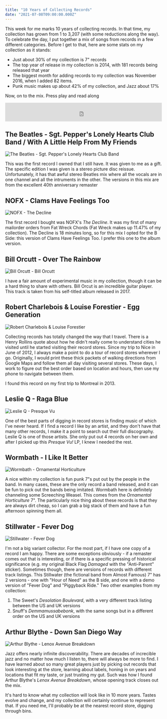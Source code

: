 ```yaml
---
title: "10 Years of Collecting Records"
date: "2021-07-08T09:00:00.000Z"
---
```


This week for me marks 10 years of collecting records. In that time, my collection has grown from 1 to 3,207 (with some reductions along the way). To celebrate the day, I put together a mix of songs from records in a few different categories. Before I get to that, here are some stats on my collection as it stands:

- Just about 30% of my collection is 7" records
- The top year of release in my collection is 2014, with 181 records being released that year
- The biggest month for adding records to my collection was November 2016, when I added 82 items.
- Punk music makes up about 42% of my collection, and Jazz about 17%

Now, on to the mix. Press play and read along

<iframe width="100%" height="60" src="https://www.mixcloud.com/widget/iframe/?hide_cover=1&mini=1&light=1&feed=%2Fresistance-frequencies%2F10-years-of-collecting-records%2F" frameborder="0" ></iframe>

## The Beatles - Sgt. Pepper's Lonely Hearts Club Band / With A Little Help From My Friends

![The Beatles - Sgt. Pepper's Lonely Hearts Club Band](./beatles.jpg)

This was the first record I owned that I still have. It was given to me as a gift. The specific edition I was given is a stereo picture disc reissue. Unfortunately, it has that awful stereo Beatles mix where all the vocals are in one channel and all the intruments in the other. The versions in this mix are from the excellent 40th anniversary remaster

## NOFX - Clams Have Feelings Too

![NOFX - The Decline](./nofx.jpg)

The first record I bought was NOFX's _The Decline_. It was my first of many mailorder orders from Fat Wreck Chords (Fat Wreck makes up 11.47% of my collection). The Decline is 18 minutes long, so for this mix I opted for the B Side: this version of Clams Have Feelings Too. I prefer this one to the album version.

## Bill Orcutt - Over The Rainbow

![Bill Orcutt - Bill Orcutt](./orcutt.jpg)

I have a fair amount of experimental music in my collection, though it can be a hard thing to share with others. Bill Orcut is an incredible guitar player. This track is taken from his self-titled album released in 2017.

## Robert Charlebois & Louise Forestier - Egg Generation

![Robert Charlebois & Louise Forestier](./charlebois.jpg)

Collecting records has totally changed the way that I travel. There is a Henry Rollins quote about how he didn't really come to understand cities he visited until he started visiting their record stores. Since my trip to Nice in June of 2012, I always make a point to do a tour of record stores wherever I go. Originally, I would print these thick packets of walking directions from Google Maps and follow them all day visiting several stores. These days, I work to figure out the best order based on location and hours, then use my phone to navigate between them.

I found this record on my first trip to Montreal in 2013.

## Leslie Q - Raga Blue

![Leslie Q - Presque Vu](./leslie.jpg)

One of the best parts of digging in record stores is finding music of which I've never heard. If I find a record I like by an artist, and they don't have that many other records, I make it a point to search out their full discography. Leslie Q is one of those artists. She only put out 4 records on her own and after I picked up this _Presque Vu!_ LP, I knew I needed the rest.

## Wormbath - I Like It Better

![Wormbath - Ornamental Horticulture](./wormbath.jpg)

A nice within my collection is fun punk 7"s put out by the people in the band. In many cases, these are the only record a band released, and it can be fun to pick out the bands being imitated. Wormbath here is definitely channeling some Screeching Weasel. This comes from the _Ornamental Horticulture_ 7". The particularly nice thing about these records is that they are always dirt cheap, so I can grab a big stack of them and have a fun afternoon spinning them all.

## Stillwater - Fever Dog

![Stillwater - Fever Dog](./stillwater.jpg)

I'm not a big variant collector. For the most part, if I have one copy of a record I am happy. There are some exceptions obviously - if a remaster comes out that is interesting, or if there is a specific pressing of historical significance (e.g. my original Black Flag _Damaged_ with the "Anti-Parent" sticker). Sometimes though, there are versions of records with different track listings. This Stillwater (the fictional band from Almost Famous) 7" has 2 versions - one with "Hour of Need" as the B side, and one with a demo version of "Fever Dog" and "Piggyback Ride." Two other examples from my collection:

1. The Sweet's _Desolation Boulevard_, with a very different track listing between the US and UK versions
2. Snuff's _Demmamussabebonk_, with the same songs but in a different order on the US and UK versions

## Arthur Blythe - Down San Diego Way

![Arthur Blythe - Lenox Avenue Breakdown](./blythe.jpg)

Jazz offers nearly infinite discoverability. There are decades of increcible jazz and no matter how much I listen to, there will always be more to find. I have learned about so many great players just by picking out records that look interesting at the store, learning about labels, honing in on years and locations that fit my taste, or just trusting my gut. Such was how I found Arthur Blythe's _Lenox Avenue Breakdown_, whose opening track closes out the mix.

It's hard to know what my collection will look like in 10 more years. Tastes evolve and change, and my collection will certainly continue to represent that. If you need me, I'll probably be at the nearest record store, digging through bins.

